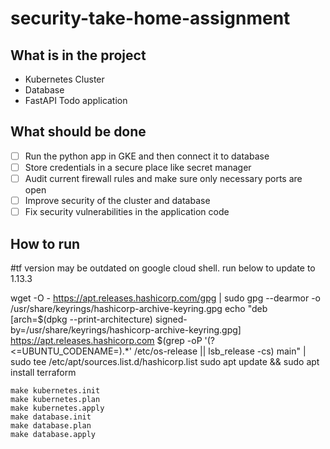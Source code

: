 # security-take-home-assignment

## What is in the project
- Kubernetes Cluster
- Database
- FastAPI Todo application

## What should be done
- [ ] Run the python app in GKE and then connect it to database
- [ ] Store credentials in a secure place like secret manager
- [ ] Audit current firewall rules and make sure only necessary ports are open
- [ ] Improve security of the cluster and database
- [ ] Fix security vulnerabilities in the application code

## How to run

#tf version may be outdated on google cloud shell.  run below to update to 1.13.3

wget -O - https://apt.releases.hashicorp.com/gpg | sudo gpg --dearmor -o /usr/share/keyrings/hashicorp-archive-keyring.gpg
echo "deb [arch=$(dpkg --print-architecture) signed-by=/usr/share/keyrings/hashicorp-archive-keyring.gpg] https://apt.releases.hashicorp.com $(grep -oP '(?<=UBUNTU_CODENAME=).*' /etc/os-release || lsb_release -cs) main" | sudo tee /etc/apt/sources.list.d/hashicorp.list
sudo apt update && sudo apt install terraform

```
make kubernetes.init
make kubernetes.plan
make kubernetes.apply
make database.init
make database.plan
make database.apply
```
